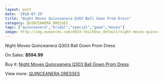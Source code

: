 ```yaml
---
layout: post
date: '2018-07-29'
title: "Night Moves Quinceanera Q303 Ball Gown Prom Dress"
category: QUINCEANERA DRESSES
tags: ["quinceanera","bridal","special","gown","moves"]
image: http://img.eudances.com/4933-thickbox_default/night-moves-quinceanera-q303-ball-gown-prom-dress.jpg
---
```

Night Moves Quinceanera Q303 Ball Gown Prom Dress

On Sales: **$594.99**
<a href="https://www.eudances.com/en/quinceanera-dresses/1661-night-moves-quinceanera-q303-ball-gown-prom-dress.html"><amp-img layout="responsive" width="600" height="600" src="//img.eudances.com/4933-thickbox_default/night-moves-quinceanera-q303-ball-gown-prom-dress.jpg" alt="Night Moves Quinceanera Q303 Ball Gown Prom Dress 0" /></a>
<a href="https://www.eudances.com/en/quinceanera-dresses/1661-night-moves-quinceanera-q303-ball-gown-prom-dress.html"><amp-img layout="responsive" width="600" height="600" src="//img.eudances.com/4935-thickbox_default/night-moves-quinceanera-q303-ball-gown-prom-dress.jpg" alt="Night Moves Quinceanera Q303 Ball Gown Prom Dress 1" /></a>
<a href="https://www.eudances.com/en/quinceanera-dresses/1661-night-moves-quinceanera-q303-ball-gown-prom-dress.html"><amp-img layout="responsive" width="600" height="600" src="//img.eudances.com/4934-thickbox_default/night-moves-quinceanera-q303-ball-gown-prom-dress.jpg" alt="Night Moves Quinceanera Q303 Ball Gown Prom Dress 2" /></a>

Buy it: [Night Moves Quinceanera Q303 Ball Gown Prom Dress](https://www.eudances.com/en/quinceanera-dresses/1661-night-moves-quinceanera-q303-ball-gown-prom-dress.html "Night Moves Quinceanera Q303 Ball Gown Prom Dress")

View more: [QUINCEANERA DRESSES](https://www.eudances.com/en/17-quinceanera-dresses "QUINCEANERA DRESSES")